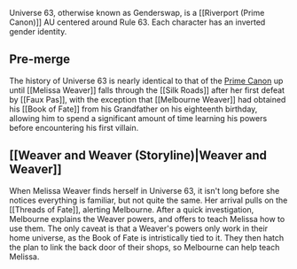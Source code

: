 Universe 63, otherwise known as Genderswap, is a [[Riverport (Prime Canon)]] AU centered around Rule 63. Each character has an inverted gender identity.

## Pre-merge
The history of Universe 63 is nearly identical to that of the [Prime Canon](Riverport%20(Prime%20Canon).md) up until [[Melissa Weaver]] falls through the [[Silk Roads]] after her first defeat by [[Faux Pas]], with the exception that [[Melbourne Weaver]] had obtained his [[Book of Fate]] from his Grandfather on his eighteenth birthday, allowing him to spend a significant amount of time learning his powers before encountering his first villain.

## [[Weaver and Weaver (Storyline)|Weaver and Weaver]]
When Melissa Weaver finds herself in Universe 63, it isn't long before she notices everything is familiar, but not quite the same. Her arrival pulls on the [[Threads of Fate]], alerting Melbourne. 
After a quick investigation, Melbourne explains the Weaver powers, and offers to teach Melissa how to use them. The only caveat is that a Weaver's powers only work in their home universe, as the Book of Fate is intristically tied to it.
They then hatch the plan to link the back door of their shops, so Melbourne can help teach Melissa.